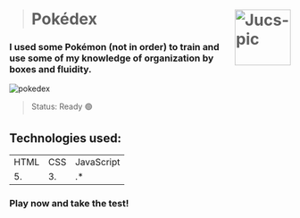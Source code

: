 ># Pokédex  <img align="right" alt="Jucs-pic" height="100" src="https://user-images.githubusercontent.com/101658522/163025631-6d340ad3-9d52-435a-9f40-45b1a43b2657.gif" width="100" height="100">

### I used some Pokémon (not in order) to train and use some of my knowledge of organization by boxes and fluidity.

![pokedex](https://user-images.githubusercontent.com/101658522/163035260-60feb80f-4b28-423f-b8e7-b31c416b71af.gif)

> Status: Ready 🟢

## Technologies used:

<table>
 
  <tr>
    <td>HTML</td>
    <td>CSS</td>
    <td>JavaScript</td>
  </tr>
  <tr>
    <td>5.</td>
    <td>3.</td>
    <td>.*</td>
  </tr>
  
</table>

### Play now and take the test!


